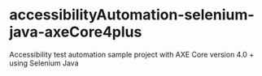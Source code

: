 # accessibilityAutomation-selenium-java-axeCore4plus
Accessibility test automation sample project with AXE Core version 4.0 + using Selenium Java
